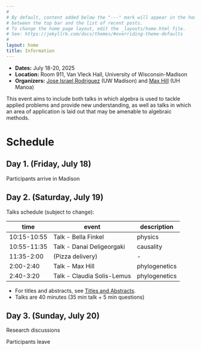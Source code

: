 ```yaml
---
#
# By default, content added below the "---" mark will appear in the home page
# between the top bar and the list of recent posts.
# To change the home page layout, edit the _layouts/home.html file.
# See: https://jekyllrb.com/docs/themes/#overriding-theme-defaults
#
layout: home
title: Information
---
```


- **Dates:** July 18-20, 2025
- **Location:** Room 911, Van Vleck Hall, University of Wisconsin-Madison
- **Organizers:** [Jose Israel Rodriguez](https://sites.google.com/wisc.edu/jose/home)  (UW Madison) and [Max Hill](https://sites.google.com/view/max-hill/)  (UH Manoa)

This event aims to include both talks in which algebra is used to tackle applied problems and provide new understanding, as well as talks in which an area of application is laid out that may be amenable to algebraic methods. 

# Schedule

## Day 1. (Friday, July 18)

Participants arrive in Madison

## Day 2. (Saturday, July 19)

Talks schedule (subject to change):
  
 time        | event                      | description 
-------------|----------------------------|-------------
 10:15-10:55 | Talk - Bella Finkel        |      physics       
 10:55-11:35 | Talk - Danai Deligeorgaki  |      causality      
 11:35-2:00 | (Pizza delivery)           |      -      
 2:00-2:40  | Talk - Max Hill                  |      phylogenetics
 2:40-3:20   | Talk - Claudia Solis-Lemus |      phylogenetics     

- For titles and abstracts, see [Titles and Abstracts](./titles-and-abstracts.md).
- Talks are 40 minutes (35 min talk + 5 min questions)

## Day 3. (Sunday, July 20)

Research discussions

Participants leave
